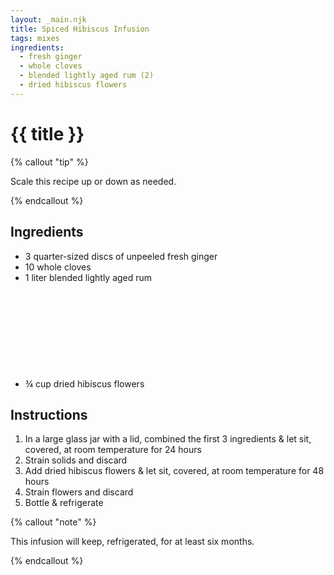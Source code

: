 ```yaml
---
layout: _main.njk
title: Spiced Hibiscus Infusion
tags: mixes
ingredients:
  - fresh ginger
  - whole cloves
  - blended lightly aged rum (2)
  - dried hibiscus flowers
---
```


<!-- markdownlint-disable MD025 -->
# {{ title }}
<!-- markdownlint-disable MD025 -->

<!-- markdownlint-disable MD012 -->
{% callout "tip" %}

  Scale this recipe up or down as needed.

{% endcallout %}
<!-- markdownlint-enable MD012 -->

## Ingredients

* 3 quarter-sized discs of unpeeled fresh ginger
* 10 whole cloves
* 1 liter blended lightly aged rum<icon-l space="1em" class="bigger" label="(2)"><span class="with-icon"><svg class="icon"><use href="/assets/images/icons/circle-2.svg#circle-2"></use></svg></span></icon-l>
* &frac34; cup dried hibiscus flowers

## Instructions

1. In a large glass jar with a lid, combined the first 3 ingredients & let sit, covered, at room temperature for 24 hours
2. Strain solids and discard
3. Add dried hibiscus flowers & let sit, covered, at room temperature for 48 hours
4. Strain flowers and discard
5. Bottle & refrigerate

<!-- markdownlint-disable MD012 -->
{% callout "note" %}
<!-- markdownlint-enable MD012 -->

  This infusion will keep, refrigerated, for at least six months.

{% endcallout %}

